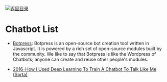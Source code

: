 [![返回目录](https://user-images.githubusercontent.com/5803001/38079637-ff0abcf0-3371-11e8-9b76-ad651620afc7.jpg)](https://github.com/wxyyxc1992/Awesome-Lists)

# Chatbot List

* [Botpress](https://github.com/botpress/botpress): Botpress is an open-source bot creation tool written in Javascript. It is powered by a rich set of open-source modules built by the community. We like to say that Botpress is like the Wordpress of Chatbots; anyone can create and reuse other people's modules.

* [2016-How I Used Deep Learning To Train A Chatbot To Talk Like Me (Sorta)](https://adeshpande3.github.io/How-I-Used-Deep-Learning-to-Train-a-Chatbot-to-Talk-Like-Me)
